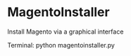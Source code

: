 MagentoInstaller
================

Install Magento via a graphical interface

Terminal: python magentoinstaller.py
